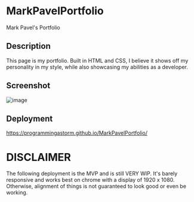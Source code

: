 # MarkPavelPortfolio
Mark Pavel's Portfolio

## Description
This page is my portfolio. Built in HTML and CSS, I believe it shows off my personality in my style, while also showcasing my abilities as a developer.

## Screenshot
![image](https://user-images.githubusercontent.com/13123028/167458203-98ff3483-9a36-4bc7-8920-7c698bc2b5e7.png)

## Deployment
https://programmingastorm.github.io/MarkPavelPortfolio/

# DISCLAIMER
The following deployment is the MVP and is still VERY WIP. It's barely responsive and works best on chrome with a display of 1920 x 1080. Otherwise, alignment of things is not guaranteed to look good or even be working.
